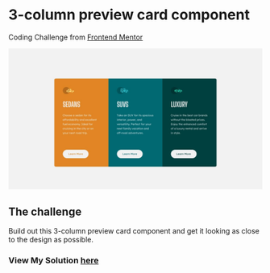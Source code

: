 # 3-column preview card component

Coding Challenge from [Frontend Mentor](https://www.frontendmentor.io)

![Design preview for desktop design](./design/desktop-design.jpg)

## The challenge

Build out this 3-column preview card component and get it looking as close to the design as possible.

### View My Solution [here](https://3-column-card-component-nu.vercel.app/)
